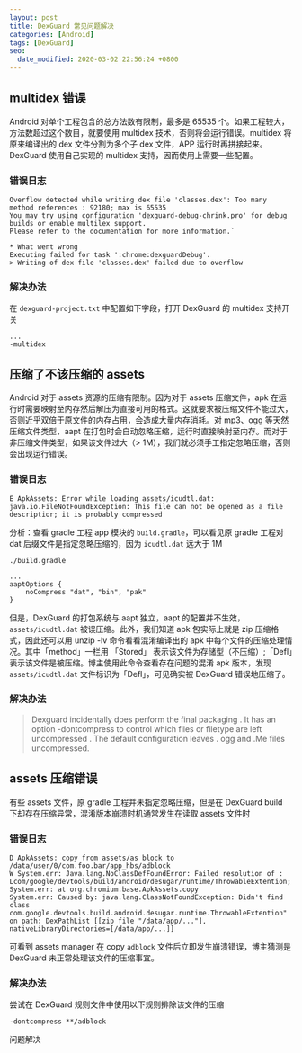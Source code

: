 ```yaml
---
layout: post
title: DexGuard 常见问题解决
categories: [Android]
tags: [DexGuard]
seo:
  date_modified: 2020-03-02 22:56:24 +0800
---
```


## multidex 错误

Android 对单个工程包含的总方法数有限制，最多是 65535 个。如果工程较大，方法数超过这个数目，就要使用 multidex 技术，否则将会运行错误。multidex 将原来编译出的 dex 文件分割为多个子 dex 文件，APP 运行时再拼接起来。DexGuard 使用自己实现的 multidex 支持，因而使用上需要一些配置。

### **错误日志**

```
Overflow detected while writing dex file 'classes.dex': Too many method references : 92180; max is 65535
You may try using configuration 'dexguard-debug-chrink.pro' for debug builds or enable multilex support.
Please refer to the documentation for more information.`

* What went wrong
Executing failed for task ':chrome:dexguardDebug'.
> Writing of dex file 'classes.dex' failed due to overflow
```

### 解决办法

在 `dexguard-project.txt` 中配置如下字段，打开 DexGuard 的 multidex 支持开关

```
...
-multidex
```

## 压缩了不该压缩的 assets

Android 对于 assets 资源的压缩有限制。因为对于 assets 压缩文件，apk 在运行时需要映射至内存然后解压为直接可用的格式。这就要求被压缩文件不能过大，否则近乎双倍于原文件的内存占用，会造成大量内存消耗。对 mp3、ogg 等天然压缩文件类型，aapt 在打包时会自动忽略压缩，运行时直接映射至内存。而对于非压缩文件类型，如果该文件过大（> 1M），我们就必须手工指定忽略压缩，否则会出现运行错误。

### 错误日志

```
E ApkAssets: Error while loading assets/icudtl.dat:
java.io.FileNotFoundException: This file can not be opened as a file descriptior; it is probably compressed
```

分析：查看 gradle 工程 app 模块的 `build.gradle`，可以看见原 gradle 工程对 dat 后缀文件是指定忽略压缩的，因为 `icudtl.dat` 远大于 1M

```
./build.gradle

...
aaptOptions {
    noCompress "dat", "bin", "pak"
}
```

但是，DexGuard 的打包系统与 aapt 独立，aapt 的配置并不生效，`assets/icudtl.dat` 被误压缩。此外，我们知道 apk 包实际上就是 zip 压缩格式，因此还可以用 unzip -lv 命令看看混淆编译出的 apk 中每个文件的压缩处理情况。其中「method」一栏用 「Stored」 表示该文件为存储型（不压缩）;「Defl」表示该文件是被压缩。博主使用此命令查看存在问题的混淆 apk 版本，发现 `assets/icudtl.dat` 文件标识为「Defl」，可见确实被 DexGuard 错误地压缩了。

### 解决办法

> Dexguard incidentally does perform the final packaging . It has an option -dontcompress to control which files or filetype are left uncompressed . The default configuration leaves . ogg and .Me files uncompressed.

## assets 压缩错误

有些 assets 文件，原 gradle 工程并未指定忽略压缩，但是在 DexGuard build 下却存在压缩异常，混淆版本崩溃时机通常发生在读取 assets 文件时

### 错误日志

```
D ApkAssets: copy from assets/as block to /data/user/0/com.foo.bar/app_hbs/adblock
W System.err: Java.lang.NoClassDefFoundError: Failed resolution of : Lcom/google/devtools/build/android/desugar/runtime/ThrowableExtention;
System.err: at org.chromium.base.ApkAssets.copy
System.err: Caused by: java.lang.ClassNotFoundException: Didn't find class com.google.devtools.build.android.desugar.runtime.ThrowableExtention" on path: DexPathList [[zip file "/data/app/..."], nativeLibraryDirectories=[/data/app/...]]
```

可看到 assets manager 在 copy `adblock` 文件后立即发生崩溃错误，博主猜测是 DexGuard 未正常处理该文件的压缩事宜。

### 解决办法

尝试在 DexGuard 规则文件中使用以下规则排除该文件的压缩

```
-dontcompress **/adblock
```

问题解决
